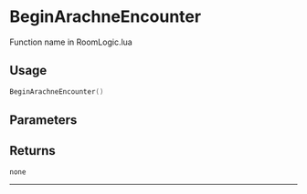 # BeginArachneEncounter
Function name in RoomLogic.lua
## Usage
```lua
BeginArachneEncounter()
```
## Parameters

## Returns
`none`

---